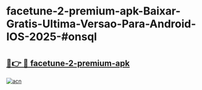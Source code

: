 # facetune-2-premium-apk-Baixar-Gratis-Ultima-Versao-Para-Android-IOS-2025-#onsql

# <h2><a href="https://ainizakaria.my?title=facetune-2-premium-apk&ref=24M">🔗👉 🔴 facetune-2-premium-apk</a></h2>

[![acn](https://github.com/user-attachments/assets/0f9c940e-d8b0-45ae-aac7-cd30a18b3e1c)](https://ainizakaria.my?title=facetune-2-premium-apk&ref=24M)

